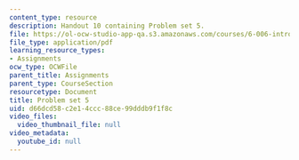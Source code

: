 ```yaml
---
content_type: resource
description: Handout 10 containing Problem set 5.
file: https://ol-ocw-studio-app-qa.s3.amazonaws.com/courses/6-006-introduction-to-algorithms-spring-2008/d66dcd58c2e14ccc88ce99dddb9f1f8c_ps5.pdf
file_type: application/pdf
learning_resource_types:
- Assignments
ocw_type: OCWFile
parent_title: Assignments
parent_type: CourseSection
resourcetype: Document
title: Problem set 5
uid: d66dcd58-c2e1-4ccc-88ce-99dddb9f1f8c
video_files:
  video_thumbnail_file: null
video_metadata:
  youtube_id: null
---
```

